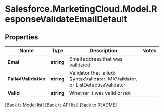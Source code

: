 # Salesforce.MarketingCloud.Model.ResponseValidateEmailDefault
## Properties

Name | Type | Description | Notes
------------ | ------------- | ------------- | -------------
**Email** | **string** | Email address that was validated | 
**FailedValidation** | **string** | Validator that failed: SyntaxValidator, MXValidator, or ListDetectiveValidator | 
**Valid** | **string** | Whether it was valid or not | 

[[Back to Model list]](../README.md#documentation-for-models) [[Back to API list]](../README.md#documentation-for-api-endpoints) [[Back to README]](../README.md)


